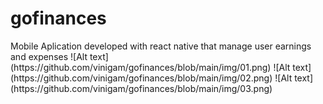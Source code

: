 # gofinances
<p>Mobile Aplication developed with react native that manage user earnings and expenses
![Alt text](https://github.com/vinigam/gofinances/blob/main/img/01.png)
![Alt text](https://github.com/vinigam/gofinances/blob/main/img/02.png)
![Alt text](https://github.com/vinigam/gofinances/blob/main/img/03.png)
